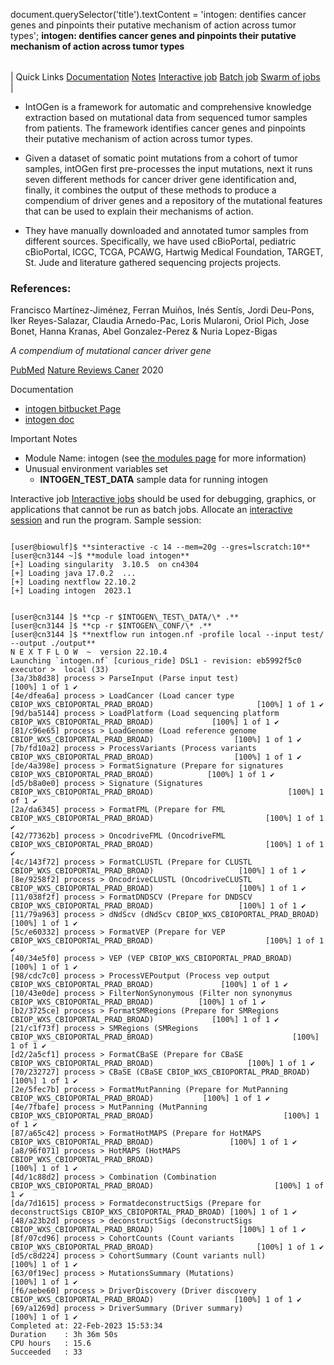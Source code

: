 

document.querySelector('title').textContent = 'intogen: dentifies cancer genes and pinpoints their putative mechanism of action across tumor types';
**intogen: dentifies cancer genes and pinpoints their putative mechanism of action across tumor types**


|  |
| --- |
| 
Quick Links
[Documentation](#doc)
[Notes](#notes)
[Interactive job](#int) 
[Batch job](#sbatch) 
[Swarm of jobs](#swarm) 
 |



- IntOGen is a framework for automatic and comprehensive knowledge extraction based on mutational data from sequenced tumor samples from patients. The framework identifies cancer genes and pinpoints their putative mechanism of action across tumor types.

- Given a dataset of somatic point mutations from a cohort of tumor samples, intOGen first pre-processes the input mutations, next it runs seven different methods for cancer driver gene identification and, finally, it combines the output of these methods to produce a compendium of driver genes and a repository of the mutational features that can be used to explain their mechanisms of action.

- They have manually downloaded and annotated tumor samples from different sources. Specifically, we have used cBioPortal, pediatric cBioPortal, ICGC, TCGA, PCAWG, Hartwig Medical Foundation, TARGET, St. Jude and literature gathered sequencing projects projects.

### References:



Francisco Martínez-Jiménez, Ferran Muiños, Inés Sentís, Jordi Deu-Pons, Iker Reyes-Salazar, Claudia Arnedo-Pac, Loris Mularoni, Oriol Pich, Jose Bonet, Hanna Kranas, Abel Gonzalez-Perez & Nuria Lopez-Bigas 
  

*A compendium of mutational cancer driver gene*   

[PubMed](https://pubmed.ncbi.nlm.nih.gov/32778778/)
[Nature Reviews Caner](https://www.nature.com/articles/s41568-020-0290-x) 2020



Documentation
* [intogen bitbucket Page](https://bitbucket.org/intogen/intogen-plus/src/master/)
* [intogen doc](https://intogen.readthedocs.io/en/latest/index.html)


Important Notes
* Module Name: intogen (see [the modules page](/apps/modules.html) for more information)
* Unusual environment variables set
	+ **INTOGEN\_TEST\_DATA** sample data for running intogen



Interactive job
[Interactive jobs](/docs/userguide.html#int) should be used for debugging, graphics, or applications that cannot be run as batch jobs.
Allocate an [interactive session](/docs/userguide.html#int) and run the program. Sample session:



```

[user@biowulf]$ **sinteractive -c 14 --mem=20g --gres=lscratch:10** 
[user@cn3144 ~]$ **module load intogen** 
[+] Loading singularity  3.10.5  on cn4304
[+] Loading java 17.0.2  ...
[+] Loading nextflow 22.10.2
[+] Loading intogen  2023.1

```


```

[user@cn3144 ]$ **cp -r $INTOGEN\_TEST\_DATA/\* .** 
[user@cn3144 ]$ **cp -r $INTOGEN\_CONF/\* .**
[user@cn3144 ]$ **nextflow run intogen.nf -profile local --input test/ --output ./output**
N E X T F L O W  ~  version 22.10.4
Launching `intogen.nf` [curious_ride] DSL1 - revision: eb5992f5c0
executor >  local (33)
[3a/3b8d38] process > ParseInput (Parse input test)                                                       [100%] 1 of 1 ✔
[4e/dfea6a] process > LoadCancer (Load cancer type CBIOP_WXS_CBIOPORTAL_PRAD_BROAD)                       [100%] 1 of 1 ✔
[9d/ba5144] process > LoadPlatform (Load sequencing platform CBIOP_WXS_CBIOPORTAL_PRAD_BROAD)             [100%] 1 of 1 ✔
[81/c96e65] process > LoadGenome (Load reference genome CBIOP_WXS_CBIOPORTAL_PRAD_BROAD)                  [100%] 1 of 1 ✔
[7b/fd10a2] process > ProcessVariants (Process variants CBIOP_WXS_CBIOPORTAL_PRAD_BROAD)                  [100%] 1 of 1 ✔
[de/4a398e] process > FormatSignature (Prepare for signatures CBIOP_WXS_CBIOPORTAL_PRAD_BROAD)            [100%] 1 of 1 ✔
[d5/b8a0e0] process > Signature (Signatures CBIOP_WXS_CBIOPORTAL_PRAD_BROAD)                              [100%] 1 of 1 ✔
[2a/da6345] process > FormatFML (Prepare for FML CBIOP_WXS_CBIOPORTAL_PRAD_BROAD)                         [100%] 1 of 1 ✔
[42/77362b] process > OncodriveFML (OncodriveFML CBIOP_WXS_CBIOPORTAL_PRAD_BROAD)                         [100%] 1 of 1 ✔
[4c/143f72] process > FormatCLUSTL (Prepare for CLUSTL CBIOP_WXS_CBIOPORTAL_PRAD_BROAD)                   [100%] 1 of 1 ✔
[8e/9258f2] process > OncodriveCLUSTL (OncodriveCLUSTL CBIOP_WXS_CBIOPORTAL_PRAD_BROAD)                   [100%] 1 of 1 ✔
[11/038f2f] process > FormatDNDSCV (Prepare for DNDSCV CBIOP_WXS_CBIOPORTAL_PRAD_BROAD)                   [100%] 1 of 1 ✔
[11/79a963] process > dNdScv (dNdScv CBIOP_WXS_CBIOPORTAL_PRAD_BROAD)                                     [100%] 1 of 1 ✔
[5c/e60332] process > FormatVEP (Prepare for VEP CBIOP_WXS_CBIOPORTAL_PRAD_BROAD)                         [100%] 1 of 1 ✔
[40/34e5f0] process > VEP (VEP CBIOP_WXS_CBIOPORTAL_PRAD_BROAD)                                           [100%] 1 of 1 ✔
[98/cdc7c0] process > ProcessVEPoutput (Process vep output CBIOP_WXS_CBIOPORTAL_PRAD_BROAD)               [100%] 1 of 1 ✔
[10/43e0de] process > FilterNonSynonymous (Filter non synonymus CBIOP_WXS_CBIOPORTAL_PRAD_BROAD)          [100%] 1 of 1 ✔
[b2/3725ce] process > FormatSMRegions (Prepare for SMRegions CBIOP_WXS_CBIOPORTAL_PRAD_BROAD)             [100%] 1 of 1 ✔
[21/c1f73f] process > SMRegions (SMRegions CBIOP_WXS_CBIOPORTAL_PRAD_BROAD)                               [100%] 1 of 1 ✔
[d2/2a5cf1] process > FormatCBaSE (Prepare for CBaSE CBIOP_WXS_CBIOPORTAL_PRAD_BROAD)                     [100%] 1 of 1 ✔
[70/232727] process > CBaSE (CBaSE CBIOP_WXS_CBIOPORTAL_PRAD_BROAD)                                       [100%] 1 of 1 ✔
[2e/5fec7b] process > FormatMutPanning (Prepare for MutPanning CBIOP_WXS_CBIOPORTAL_PRAD_BROAD)           [100%] 1 of 1 ✔
[4e/7fbafe] process > MutPanning (MutPanning CBIOP_WXS_CBIOPORTAL_PRAD_BROAD)                             [100%] 1 of 1 ✔
[87/a65c42] process > FormatHotMAPS (Prepare for HotMAPS CBIOP_WXS_CBIOPORTAL_PRAD_BROAD)                 [100%] 1 of 1 ✔
[a8/96f071] process > HotMAPS (HotMAPS CBIOP_WXS_CBIOPORTAL_PRAD_BROAD)                                   [100%] 1 of 1 ✔
[4d/1c88d2] process > Combination (Combination CBIOP_WXS_CBIOPORTAL_PRAD_BROAD)                           [100%] 1 of 1 ✔
[da/7d1615] process > FormatdeconstructSigs (Prepare for deconstructSigs CBIOP_WXS_CBIOPORTAL_PRAD_BROAD) [100%] 1 of 1 ✔
[48/a23b2d] process > deconstructSigs (deconstructSigs CBIOP_WXS_CBIOPORTAL_PRAD_BROAD)                   [100%] 1 of 1 ✔
[8f/07cd96] process > CohortCounts (Count variants CBIOP_WXS_CBIOPORTAL_PRAD_BROAD)                       [100%] 1 of 1 ✔
[d5/c8d224] process > CohortSummary (Count variants null)                                                 [100%] 1 of 1 ✔
[63/0f19ec] process > MutationsSummary (Mutations)                                                        [100%] 1 of 1 ✔
[f6/aebe60] process > DriverDiscovery (Driver discovery CBIOP_WXS_CBIOPORTAL_PRAD_BROAD)                  [100%] 1 of 1 ✔
[69/a1269d] process > DriverSummary (Driver summary)                                                      [100%] 1 of 1 ✔
Completed at: 22-Feb-2023 15:53:34
Duration    : 3h 36m 50s
CPU hours   : 15.6
Succeeded   : 33


```







